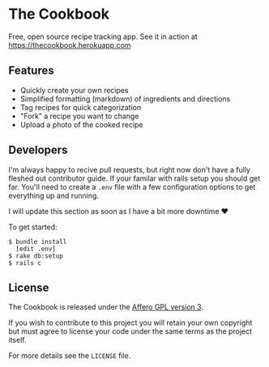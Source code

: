 # The Cookbook

Free, open source recipe tracking app. See it in action at
<https://thecookbook.herokuapp.com>

## Features

- Quickly create your own recipes
- Simplified formatting (markdown) of ingredients and directions
- Tag recipes for quick categorization
- "Fork" a recipe you want to change
- Upload a photo of the cooked recipe

## Developers

I'm always happy to recive pull requests, but right now don't have a fully
fleshed out contributor guide. If your familar with rails setup you should get
far. You'll need to create a `.env` file with a few configuration options to get
everything up and running.

I will update this section as soon as I have a bit more downtime :heart:

To get started:

    $ bundle install
      [edit .env]
    $ rake db:setup
    $ rails c

## License

The Cookbook is released under the [Affero GPL version 3][agpl].

If you wish to contribute to this project you will retain your own copyright but
must agree to license your code under the same terms as the project itself.

For more details see the `LICENSE` file.

[agpl]: http://www.gnu.org/licenses/agpl.html
